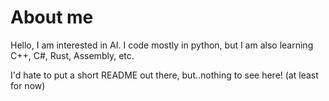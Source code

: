 # About me

Hello, I am interested in AI. I code mostly in python, but I am also learning C++, C#, Rust, Assembly, etc.

I'd hate to put a short README out there, but..nothing to see here! (at least for now)
